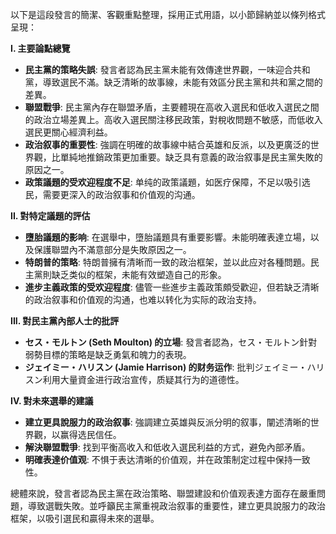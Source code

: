 以下是這段發言的簡潔、客觀重點整理，採用正式用語，以小節歸納並以條列格式呈現：

**I. 主要論點總覽**

*   **民主黨的策略失誤**: 發言者認為民主黨未能有效傳達世界觀，一味迎合共和黨，導致選民不滿。缺乏清晰的故事線，未能有效區分民主黨和共和黨之間的差異。
*   **聯盟戰爭**: 民主黨內存在聯盟矛盾，主要體現在高收入選民和低收入選民之間的政治立場差異上。高收入選民關注移民政策，對稅收問題不敏感，而低收入選民更關心經濟利益。
*   **政治叙事的重要性**: 強調在明確的故事線中結合英雄和反派，以及更廣泛的世界觀，比單純地推銷政策更加重要。缺乏具有意義的政治叙事是民主黨失敗的原因之一。
*   **政策議題的受欢迎程度不足**: 单纯的政策議題，如医疗保障，不足以吸引选民，需要更深入的政治叙事和价值观的沟通。

**II. 對特定議題的評估**

*   **墮胎議題的影响**: 在選舉中，墮胎議題具有重要影響。未能明確表達立場，以及保護聯盟內不滿意部分是失敗原因之一。
*   **特朗普的策略**: 特朗普擁有清晰而一致的政治框架，並以此应对各種問題。民主黨則缺乏类似的框架，未能有效塑造自己的形象。
*   **進步主義政策的受欢迎程度**: 儘管一些進步主義政策頗受歡迎，但若缺乏清晰的政治叙事和价值观的沟通，也难以转化为实际的政治支持。

**III. 對民主黨內部人士的批評**

*   **セス・モルトン (Seth Moulton) 的立場**: 發言者認為，セス・モルトン針對弱勢目標的策略是缺乏勇氣和魄力的表現。
*   **ジェイミー・ハリスン (Jamie Harrison) 的财务运作**: 批判ジェイミー・ハリスン利用大量資金进行政治宣传，质疑其行为的道德性。

**IV. 對未來選舉的建議**

*   **建立更具說服力的政治叙事**: 強調建立英雄與反派分明的叙事，闡述清晰的世界觀，以赢得选民信任。
*   **解決聯盟戰爭**: 找到平衡高收入和低收入選民利益的方式，避免內部矛盾。
*   **明確表達价值观**: 不惧于表达清晰的价值观，并在政策制定过程中保持一致性。

總體來說，發言者認為民主黨在政治策略、聯盟建設和价值观表達方面存在嚴重問題，導致選戰失敗。並呼籲民主黨重視政治叙事的重要性，建立更具說服力的政治框架，以吸引選民和贏得未來的選舉。